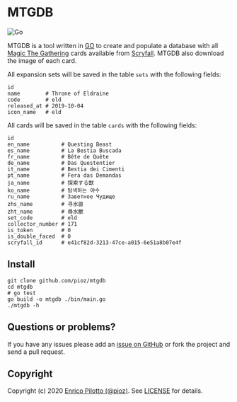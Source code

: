 # MTGDB

![Go](https://github.com/pioz/mtgdb/workflows/Go/badge.svg)

MTGDB is a tool written in [GO](https://golang.org) to create and populate a
database with all [Magic The Gathering](https://magic.wizards.com/) cards
available from [Scryfall](https://scryfall.com/). MTGDB also download the
image of each card.

All expansion sets will be saved in the table `sets` with the following
fields:

```
id
name        # Throne of Eldraine
code        # eld
released_at # 2019-10-04
icon_name   # eld
```

All cards will be saved in the table `cards` with the following fields:

```
id
en_name          # Questing Beast
es_name          # La Bestia Buscada
fr_name          # Bête de Quête
de_name          # Das Questentier
it_name          # Bestia dei Cimenti
pt_name          # Fera das Demandas
ja_name          # 探索する獣
ko_name          # 탐색하는 야수
ru_name          # Заветное Чудище
zhs_name         # 寻水兽
zht_name         # 尋水獸
set_code         # eld
collector_number # 171
is_token         # 0
is_double_faced  # 0
scryfall_id      # e41cf82d-3213-47ce-a015-6e51a8b07e4f
```

## Install

```
git clone github.com/pioz/mtgdb
cd mtgdb
# go test
go build -o mtgdb ./bin/main.go
./mtgdb -h
```

## Questions or problems?

If you have any issues please add an [issue on
GitHub](https://github.com/pioz/mtgdb/issues) or fork the project and send a
pull request.

## Copyright

Copyright (c) 2020 [Enrico Pilotto (@pioz)](https://github.com/pioz). See
[LICENSE](https://github.com/pioz/mtgdb/blob/master/LICENSE) for details.
